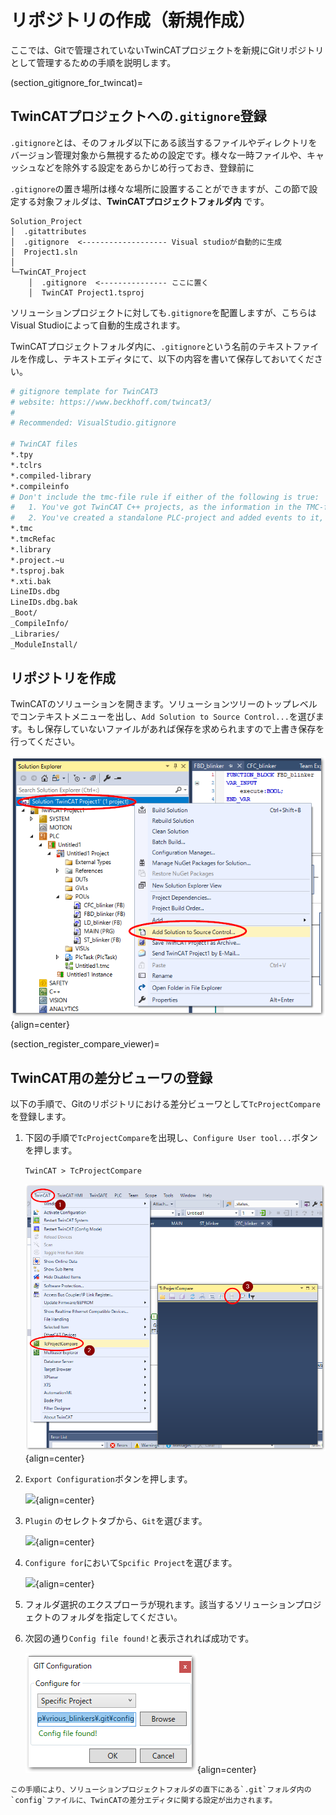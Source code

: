 # リポジトリの作成（新規作成）

ここでは、Gitで管理されていないTwinCATプロジェクトを新規にGitリポジトリとして管理するための手順を説明します。

(section_gitignore_for_twincat)=
## TwinCATプロジェクトへの`.gitignore`登録

`.gitignore`とは、そのフォルダ以下にある該当するファイルやディレクトリをバージョン管理対象から無視するための設定です。様々な一時ファイルや、キャッシュなどを除外する設定をあらかじめ行っておき、登録前に

`.gitignore`の置き場所は様々な場所に設置することができますが、この節で設定する対象フォルダは、**TwinCATプロジェクトフォルダ内** です。

```
Solution_Project
│  .gitattributes
│  .gitignore  <------------------- Visual studioが自動的に生成
│  Project1.sln
│
└─TwinCAT_Project
    │  .gitignore  <--------------- ここに置く
    │  TwinCAT Project1.tsproj
```

ソリューションプロジェクトに対しても`.gitignore`を配置しますが、こちらはVisual Studioによって自動的生成されます。

TwinCATプロジェクトフォルダ内に、`.gitignore`という名前のテキストファイルを作成し、テキストエディタにて、以下の内容を書いて保存しておいてください。

```sh
# gitignore template for TwinCAT3
# website: https://www.beckhoff.com/twincat3/
#
# Recommended: VisualStudio.gitignore

# TwinCAT files
*.tpy
*.tclrs
*.compiled-library
*.compileinfo
# Don't include the tmc-file rule if either of the following is true:
#   1. You've got TwinCAT C++ projects, as the information in the TMC-file is created manually for the C++ projects (in that case, only (manually) ignore the tmc-files for the PLC projects)
#   2. You've created a standalone PLC-project and added events to it, as these are stored in the TMC-file.
*.tmc
*.tmcRefac
*.library
*.project.~u
*.tsproj.bak
*.xti.bak
LineIDs.dbg
LineIDs.dbg.bak
_Boot/
_CompileInfo/
_Libraries/
_ModuleInstall/
```

## リポジトリを作成

TwinCATのソリューションを開きます。ソリューションツリーのトップレベルでコンテキストメニューを出し、`Add Solution to Source Control...`を選びます。もし保存していないファイルがあれば保存を求められますので上書き保存を行ってください。

![](assets/2024-02-14-10-48-54.png){align=center}

(section_register_compare_viewer)=
## TwinCAT用の差分ビューワの登録

以下の手順で、Gitのリポジトリにおける差分ビューワとして`TcProjectCompare`を登録します。

1. 下図の手順で`TcProjectCompare`を出現し、`Configure User tool...`ボタンを押します。

    ``` TwinCAT > TcProjectCompare ```

    ![](assets/2024-02-14-18-53-46.png){align=center}

2. `Export Configuration`ボタンを押します。

    ![](https://infosys.beckhoff.com/content/1033/tc3_sourcecontrol/Images/png/9007199664206347__Web.png){align=center}

3. `Plugin` のセレクトタブから、`Git`を選びます。

    ![](https://infosys.beckhoff.com/content/1033/tc3_sourcecontrol/Images/png/14604021899__Web.png){align=center}

4. `Configure for`において`Spcific Project`を選びます。

    ![](https://infosys.beckhoff.com/content/1033/tc3_sourcecontrol/Images/png/14604018059__Web.png){align=center}

5. フォルダ選択のエクスプローラが現れます。該当するソリューションプロジェクトのフォルダを指定してください。

6. 次図の通り`Config file found!`と表示されれば成功です。

    ![](assets/2024-02-14-20-07-31.png){align=center}

```{note}
この手順により、ソリューションプロジェクトフォルダの直下にある`.git`フォルダ内の`config`ファイルに、TwinCATの差分エディタに関する設定が出力されます。
```